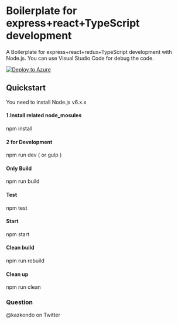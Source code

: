 ﻿# Boilerplate for express+react+TypeScript development
A Boilerplate for express+react+redux+TypeScript development with Node.js.
You can use Visual Studio Code for debug the code.

[![Deploy to Azure](http://azuredeploy.net/deploybutton.png)](https://azuredeploy.net/)

## Quickstart
You need to install Node.js v6.x.x

#### 1.Install related node_mosules
npm install

#### 2 for Development
npm run dev ( or gulp )

#### Only Build
npm run build

#### Test
npm test

#### Start
npm start

#### Clean build
npm run rebuild

#### Clean up
npm run clean

### Question
@kazkondo on Twitter

